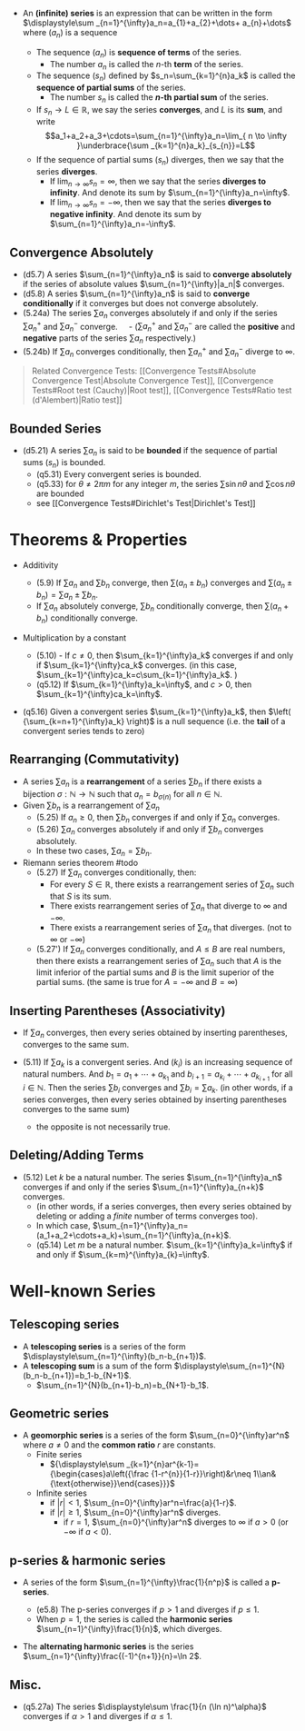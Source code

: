 -  An **(infinite) series** is an expression that can be written in the form $\displaystyle\sum _{n=1}^{\infty}a_n=a_{1}+a_{2}+\dots+ a_{n}+\dots$ where $(a_{n})$ is a sequence

	- The sequence $(a_{n})$ is **sequence of terms** of the series. 
		- The number $a_n$ is called the $n$-th **term** of the series.
	- The sequence $(s_n)$ defined by $s_n=\sum_{k=1}^{n}a_k$ is called the **sequence of partial sums** of the series. 
		- The number $s_n$ is called the **$n$-th partial sum** of the series.
	- If $s_n\to L \in\mathbb{R}$, we say the series **converges**, and $L$ is its **sum**, and write $$a_1+a_2+a_3+\cdots=\sum_{n=1}^{\infty}a_n=\lim_{ n \to \infty }\underbrace{\sum _{k=1}^{n}a_k}_{s_{n}}=L$$
	- If the sequence of partial sums $(s_n)$ diverges, then we say that the series **diverges**.  
		- If $\displaystyle\lim_{n\to\infty}s_n=\infty$, then we say that the series **diverges to infinity**. And denote its sum by $\sum_{n=1}^{\infty}a_n=\infty$. 
		- If $\displaystyle\lim_{n\to\infty}s_n=-\infty$, then we say that the series **diverges to negative infinity**. And denote its sum by $\sum_{n=1}^{\infty}a_n=-\infty$.
## Convergence Absolutely

- (d5.7) A series $\sum_{n=1}^{\infty}a_n$ is said to **converge absolutely** if the series of absolute values $\sum_{n=1}^{\infty}|a_n|$ converges.
- (d5.8) A series $\sum_{n=1}^{\infty}a_n$ is said to **converge conditionally** if it converges but does not converge absolutely.
- (5.24a) The series $\sum a_n$ converges absolutely if and only if the series $\sum a_n^+$ and $\sum a_n^-$ converge.
    - ($\sum a_n^+$ and $\sum a_n^-$ are called the **positive** and **negative** parts of the series $\sum a_n$ respectively.)
- (5.24b) If $\sum a_n$ converges conditionally, then $\sum a_n^+$ and $\sum a_n^-$ diverge to $\infty$.

> Related Convergence Tests: [[Convergence Tests#Absolute Convergence Test|Absolute Convergence Test]], [[Convergence Tests#Root test (Cauchy)|Root test]], [[Convergence Tests#Ratio test (d'Alembert)|Ratio test]] 

## Bounded Series

- (d5.21) A series $\sum a_n$ is said to be **bounded** if the sequence of partial sums $(s_n)$ is bounded.
	- (q5.31) Every convergent series is bounded.
	- (q5.33) for $\theta\neq2\pi m$ for any integer $m$, the series $\sum\sin n\theta$ and $\sum\cos n\theta$ are bounded
	- see [[Convergence Tests#Dirichlet's Test|Dirichlet's Test]] 
# Theorems & Properties

- Additivity 
	- (5.9) If $\sum a_n$ and $\sum b_n$ converge, then $\sum (a_n\pm b_n)$ converges and $\sum (a_n\pm b_n)=\sum a_n\pm\sum b_n$.
	- If $\sum a_n$ absolutely converge, $\sum b_n$ conditionally converge, then $\sum (a_n+b_n)$ conditionally converge.
- Multiplication by a constant 
	- (5.10) - If $c\neq0$, then $\sum_{k=1}^{\infty}a_k$ converges if and only if $\sum_{k=1}^{\infty}ca_k$ converges. (in this case, $\sum_{k=1}^{\infty}ca_k=c\sum_{k=1}^{\infty}a_k$. )
	- (q5.12) If $\sum_{k=1}^{\infty}a_k=\infty$, and $c>0$, then $\sum_{k=1}^{\infty}ca_k=\infty$.  

- (q5.16) Given a convergent series $\sum_{k=1}^{\infty}a_k$, then $\left( {\sum_{k=n+1}^{\infty}a_k} \right)$ is a null sequence (i.e. the **tail** of a convergent series tends to zero)
## Rearranging (Commutativity)

- A series $\sum a_n$ is a **rearrangement** of a series $\sum b_n$ if there exists a bijection $\sigma:\mathbb{N}\to\mathbb{N}$ such that $a_n=b_{\sigma(n)}$ for all $n\in\mathbb{N}$.
- Given $\sum b_n$ is a rearrangement of $\sum a_n$
	- (5.25) If $a_n\geq 0$, then $\sum b_n$ converges if and only if $\sum a_n$ converges.
	- (5.26) $\sum a_n$ converges absolutely if and only if $\sum b_n$ converges absolutely. 
	- In these two cases, $\sum a_n=\sum b_n$.
- Riemann series theorem #todo 
	- (5.27) If $\sum a_n$ converges conditionally, then: 
		- For every $S\in\mathbb{R}$, there exists a rearrangement series of $\sum a_n$ such that $S$ is its sum. 
		- There exists rearrangement series of $\sum a_n$ that diverge to $\infty$ and $-\infty$.
		- There exists a rearrangement series of $\sum a_n$ that diverges. (not to $\infty$ or $-\infty$)
	- (5.27') If $\sum a_n$ converges conditionally, and $A\leq B$ are real numbers, then there exists a rearrangement series of $\sum a_n$ such that $A$ is the limit inferior of the partial sums and $B$ is the limit superior of the partial sums. (the same is true for $A=-\infty$ and $B=\infty$)

## Inserting Parentheses (Associativity)

- If $\sum a_n$ converges, then every series obtained by inserting parentheses, converges to the same sum.

- (5.11) If $\sum a_k$ is a convergent series. And $(k_i)$ is an increasing sequence of natural numbers. And $b_1=a_1+\cdots+a_{k_1}$ and $b_{i+1}=a_{k_{i}}+\cdots+a_{k_{i+1}}$ for all $i\in\mathbb{N}$. Then the series $\sum b_i$ converges and $\sum b_i=\sum a_k$. (in other words, if a series converges, then every series obtained by inserting parentheses converges to the same sum)
	- the opposite is not necessarily true.

## Deleting/Adding Terms 

- (5.12) Let $k$ be a natural number. The series $\sum_{n=1}^{\infty}a_n$ converges if and only if the series $\sum_{n=1}^{\infty}a_{n+k}$ converges.
	- (in other words, if a series converges, then every series obtained by deleting or adding a *finite* number of terms converges too).
	- In which case, $\sum_{n=1}^{\infty}a_n=(a_1+a_2+\cdots+a_k)+\sum_{n=1}^{\infty}a_{n+k}$.
	- (q5.14) Let $m$ be a natural number. $\sum_{k=1}^{\infty}a_k=\infty$ if and only if $\sum_{k=m}^{\infty}a_{k}=\infty$.

# Well-known Series

## Telescoping series

- A **telescoping series** is a series of the form $\displaystyle\sum_{n=1}^{\infty}(b_n-b_{n+1})$.
- A **telescoping sum** is a sum of the form $\displaystyle\sum_{n=1}^{N}(b_n-b_{n+1})=b_1-b_{N+1}$.
	- $\sum_{n=1}^{N}(b_{n+1}-b_n)=b_{N+1}-b_1$.




## Geometric series

- A **geomorphic series** is a series of the form $\sum_{n=0}^{\infty}ar^n$ where $a\neq0$ and the **common ratio** $r$ are constants.
	- Finite series
		- ${\displaystyle\sum _{k=1}^{n}ar^{k-1}={\begin{cases}a\left({\frac {1-r^{n}}{1-r}}\right)&r\neq 1\\an&{\text{otherwise}}\end{cases}}}$
	- Infinite series
		- if $|r|<1$, $\sum_{n=0}^{\infty}ar^n=\frac{a}{1-r}$.
		- if $|r|\geq1$, $\sum_{n=0}^{\infty}ar^n$ diverges.
			- if $r=1$, $\sum_{n=0}^{\infty}ar^n$ diverges to $\infty$ if $a>0$ (or $-\infty$ if $a<0$).

## p-series & harmonic series

- A series of the form $\sum_{n=1}^{\infty}\frac{1}{n^p}$ is called a **p-series**. 
	- (e5.8) The p-series converges if $p>1$ and diverges if $p\leq1$.
	- When $p=1$, the series is called the **harmonic series** $\sum_{n=1}^{\infty}\frac{1}{n}$, which diverges.

- The **alternating harmonic series** is the series $\sum_{n=1}^{\infty}\frac{(-1)^{n+1}}{n}=\ln 2$.


## Misc.

- (q5.27a) The series $\displaystyle\sum \frac{1}{n (\ln n)^\alpha}$ converges if $\alpha>1$ and diverges if $\alpha\leq1$.

